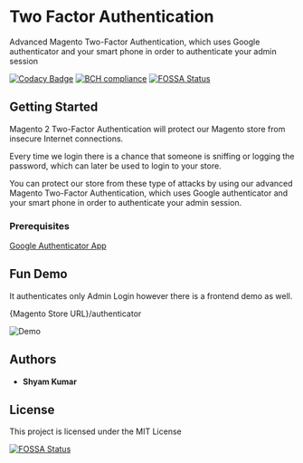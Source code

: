 # Two Factor Authentication

Advanced Magento Two-Factor Authentication, which uses Google authenticator and your smart phone in order to authenticate your admin session

[![Codacy Badge](https://api.codacy.com/project/badge/Grade/2ace12e6ce264d9d801a41d500b7575f)](https://www.codacy.com/app/neyamtux/2-Factor-Authentication?utm_source=github.com&utm_medium=referral&utm_content=neyamtux/2-Factor-Authentication&utm_campaign=badger) [![BCH compliance](https://bettercodehub.com/edge/badge/neyamtux/2-Factor-Authentication?branch=master)](https://bettercodehub.com/) [![FOSSA Status](https://app.fossa.io/api/projects/git%2Bhttps%3A%2F%2Fgithub.com%2Fneyamtux%2F2-Factor-Authentication.svg?type=shield)](https://app.fossa.io/projects/git%2Bhttps%3A%2F%2Fgithub.com%2Fneyamtux%2F2-Factor-Authentication?ref=badge_shield)

## Getting Started

Magento 2 Two-Factor Authentication will protect our Magento store from insecure Internet connections.

Every time we login there is a chance that someone is sniffing or logging the password, which can later be used to login to your store.

You can protect our store from these type of attacks by using our advanced Magento Two-Factor Authentication, which uses Google authenticator and your smart phone in order to authenticate your admin session.

### Prerequisites
[Google Authenticator App](https://play.google.com/store/apps/details?id=com.google.android.apps.authenticator2&hl=en)

## Fun Demo
It authenticates only Admin Login however there is a frontend demo as well.

{Magento Store URL}/authenticator

![Demo](https://image.prntscr.com/image/gSZmYoEgRRyAu_djujkAYQ.png)

## Authors

* **Shyam Kumar**

## License

This project is licensed under the MIT License


[![FOSSA Status](https://app.fossa.io/api/projects/git%2Bhttps%3A%2F%2Fgithub.com%2Fneyamtux%2F2-Factor-Authentication.svg?type=large)](https://app.fossa.io/projects/git%2Bhttps%3A%2F%2Fgithub.com%2Fneyamtux%2F2-Factor-Authentication?ref=badge_large)
